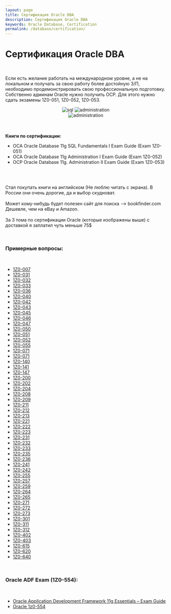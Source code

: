 ```yaml
---
layout: page
title: Сертификация Oracle DBA
description: Сертификация Oracle DBA
keywords: Oracle Database, Certification
permalink: /database/certification/
---
```


# Сертификация Oracle DBA

<br/>

Если есть желание работать на международном уровне, а не на локальном и получать за свою работу более достойную З/П, необходимо продемонстрировать свою профессиональную подготовку. Собственно админам Oracle нужно получить OCP. Для этого нужно сдать экзамены 1Z0-051, 1Z0-052, 1Z0-053.

<div align="center">

<img src="https://img.oracledba.net/images/docs/01-oracle-database/01-beginning/08-cert/sql.jpg" alt="sql" border="0">

<img src="https://img.oracledba.net/images/docs/01-oracle-database/01-beginning/08-cert/administration1.jpg" alt="administration" border="0">

<br/>

<img src="https://img.oracledba.net/images/docs/01-oracle-database/01-beginning/08-cert/administration2.jpg" alt="administration" border="0">

</div>

<br/><br/>
<strong>Книги по сертификации:</strong>

<ul>
	<li>OCA Oracle Database 11g SQL Fundamentals I Exam Guide (Exam 1Z0-051)</li>
	<li>OCA Oracle Database 11g Administration I Exam Guide (Exam 1Z0-052)</li>
	<li>OCP Oracle Database 11g. Administration II Exam Guide (Exam 1Z0-053)</li>
</ul>

<br/><br/>

Стал покупать книги на английском (Не люблю читать с экрана). В России они очень дорогие, да и выбор скудноват.
<br/><br/>
Может кому-нибудь будет полезен сайт для поиска --> bookfinder.com<br/>
Дешевле, чем на eBay и Amazon.
<br/>
<br/>За 3 тома по сертификации Oracle (которые изображены выше) с доставкой я заплатил чуть меньше 75\$

<br/>

### Примерные вопросы:

<br/>

<ul>
	<li><a href="https://img.oracledba.net/files/docs/01-oracle-database/01-beginning/08-cert/examples/1Z0-007.pdf">1Z0-007</a></li>
	<li><a href="https://img.oracledba.net/files/docs/01-oracle-database/01-beginning/08-cert/examples/1Z0-031.pdf">1Z0-031</a></li>
	<li><a href="https://img.oracledba.net/files/docs/01-oracle-database/01-beginning/08-cert/examples/1Z0-032.pdf">1Z0-032</a></li>
	<li><a href="https://img.oracledba.net/files/docs/01-oracle-database/01-beginning/08-cert/examples/1Z0-033.pdf">1Z0-033</a></li>
	<li><a href="https://img.oracledba.net/files/docs/01-oracle-database/01-beginning/08-cert/examples/1Z0-036.pdf">1Z0-036</a></li>
	<li><a href="https://img.oracledba.net/files/docs/01-oracle-database/01-beginning/08-cert/examples/1Z0-040.pdf">1Z0-040</a></li>
	<li><a href="https://img.oracledba.net/files/docs/01-oracle-database/01-beginning/08-cert/examples/1Z0-042.pdf">1Z0-042</a></li>
	<li><a href="https://img.oracledba.net/files/docs/01-oracle-database/01-beginning/08-cert/examples/1Z0-043.pdf">1Z0-043</a></li>
	<li><a href="https://img.oracledba.net/files/docs/01-oracle-database/01-beginning/08-cert/examples/1Z0-045.pdf">1Z0-045</a></li>
	<li><a href="https://img.oracledba.net/files/docs/01-oracle-database/01-beginning/08-cert/examples/1Z0-046.pdf">1Z0-046</a></li>
	<li><a href="https://img.oracledba.net/files/docs/01-oracle-database/01-beginning/08-cert/examples/1Z0-047.pdf">1Z0-047</a></li>
	<li><a href="https://img.oracledba.net/files/docs/01-oracle-database/01-beginning/08-cert/examples/1Z0-050.pdf">1Z0-050</a></li>
	<li><a href="https://img.oracledba.net/files/docs/01-oracle-database/01-beginning/08-cert/examples/1Z0-051.pdf">1Z0-051</a></li>
	<li><a href="https://img.oracledba.net/files/docs/01-oracle-database/01-beginning/08-cert/examples/1Z0-052.pdf">1Z0-052</a></li>
	<li><a href="https://img.oracledba.net/files/docs/01-oracle-database/01-beginning/08-cert/examples/1Z0-055.pdf">1Z0-055</a></li>
	<li><a href="/files/cert/1Z0-071_ALL.7z">1Z0-071</a></li>
	<li><a href="/files/cert/EXAM_1z0-071_sample.pdf">1Z0-071</a></li>
	<li><a href="https://img.oracledba.net/files/docs/01-oracle-database/01-beginning/08-cert/examples/1Z0-140.pdf">1Z0-140</a></li>
	<li><a href="https://img.oracledba.net/files/docs/01-oracle-database/01-beginning/08-cert/examples/1Z0-141.pdf">1Z0-141</a></li>
	<li><a href="https://img.oracledba.net/files/docs/01-oracle-database/01-beginning/08-cert/examples/1Z0-147.pdf">1Z0-147</a></li>
	<li><a href="https://img.oracledba.net/files/docs/01-oracle-database/01-beginning/08-cert/examples/1Z0-200.pdf">1Z0-200</a></li>
	<li><a href="https://img.oracledba.net/files/docs/01-oracle-database/01-beginning/08-cert/examples/1Z0-202.pdf">1Z0-202</a></li>
	<li><a href="https://img.oracledba.net/files/docs/01-oracle-database/01-beginning/08-cert/examples/1Z0-204.pdf">1Z0-204</a></li>
	<li><a href="https://img.oracledba.net/files/docs/01-oracle-database/01-beginning/08-cert/examples/1Z0-208.pdf">1Z0-208</a></li>
	<li><a href="https://img.oracledba.net/files/docs/01-oracle-database/01-beginning/08-cert/examples/1Z0-209.pdf">1Z0-209</a></li>
	<li><a href="https://img.oracledba.net/files/docs/01-oracle-database/01-beginning/08-cert/examples/1Z0-211.pdf">1Z0-211</a></li>
	<li><a href="https://img.oracledba.net/files/docs/01-oracle-database/01-beginning/08-cert/examples/1Z0-212.pdf">1Z0-212</a></li>
	<li><a href="https://img.oracledba.net/files/docs/01-oracle-database/01-beginning/08-cert/examples/1Z0-213.pdf">1Z0-213</a></li>
	<li><a href="https://img.oracledba.net/files/docs/01-oracle-database/01-beginning/08-cert/examples/1Z0-221.pdf">1Z0-221</a></li>
	<li><a href="https://img.oracledba.net/files/docs/01-oracle-database/01-beginning/08-cert/examples/1Z0-222.pdf">1Z0-222</a></li>
	<li><a href="https://img.oracledba.net/files/docs/01-oracle-database/01-beginning/08-cert/examples/1Z0-223.pdf">1Z0-223</a></li>
	<li><a href="https://img.oracledba.net/files/docs/01-oracle-database/01-beginning/08-cert/examples/1Z0-231.pdf">1Z0-231</a></li>
	<li><a href="https://img.oracledba.net/files/docs/01-oracle-database/01-beginning/08-cert/examples/1Z0-232.pdf">1Z0-232</a></li>
	<li><a href="https://img.oracledba.net/files/docs/01-oracle-database/01-beginning/08-cert/examples/1Z0-233.pdf">1Z0-233</a></li>
	<li><a href="https://img.oracledba.net/files/docs/01-oracle-database/01-beginning/08-cert/examples/1Z0-235.pdf">1Z0-235</a></li>
	<li><a href="https://img.oracledba.net/files/docs/01-oracle-database/01-beginning/08-cert/examples/1Z0-236.pdf">1Z0-236</a></li>
	<li><a href="https://img.oracledba.net/files/docs/01-oracle-database/01-beginning/08-cert/examples/1Z0-241.pdf">1Z0-241</a></li>
	<li><a href="https://img.oracledba.net/files/docs/01-oracle-database/01-beginning/08-cert/examples/1Z0-242.pdf">1Z0-242</a></li>
	<li><a href="https://img.oracledba.net/files/docs/01-oracle-database/01-beginning/08-cert/examples/1Z0-255.pdf">1Z0-255</a></li>
	<li><a href="https://img.oracledba.net/files/docs/01-oracle-database/01-beginning/08-cert/examples/1Z0-257.pdf">1Z0-257</a></li>
	<li><a href="https://img.oracledba.net/files/docs/01-oracle-database/01-beginning/08-cert/examples/1Z0-259.pdf">1Z0-259</a></li>
	<li><a href="https://img.oracledba.net/files/docs/01-oracle-database/01-beginning/08-cert/examples/1Z0-264.pdf">1Z0-264</a></li>
	<li><a href="https://img.oracledba.net/files/docs/01-oracle-database/01-beginning/08-cert/examples/1Z0-265.pdf">1Z0-265</a></li>
	<li><a href="https://img.oracledba.net/files/docs/01-oracle-database/01-beginning/08-cert/examples/1Z0-271.pdf">1Z0-271</a></li>
	<li><a href="https://img.oracledba.net/files/docs/01-oracle-database/01-beginning/08-cert/examples/1Z0-272.pdf">1Z0-272</a></li>
	<li><a href="https://img.oracledba.net/files/docs/01-oracle-database/01-beginning/08-cert/examples/1Z0-273.pdf">1Z0-273</a></li>
	<li><a href="https://img.oracledba.net/files/docs/01-oracle-database/01-beginning/08-cert/examples/1Z0-301.pdf">1Z0-301</a></li>
	<li><a href="https://img.oracledba.net/files/docs/01-oracle-database/01-beginning/08-cert/examples/1Z0-311.pdf">1Z0-311</a></li>
	<li><a href="https://img.oracledba.net/files/docs/01-oracle-database/01-beginning/08-cert/examples/1Z0-312.pdf">1Z0-312</a></li>
	<li><a href="https://img.oracledba.net/files/docs/01-oracle-database/01-beginning/08-cert/examples/1Z0-402.pdf">1Z0-402</a></li>
	<li><a href="https://img.oracledba.net/files/docs/01-oracle-database/01-beginning/08-cert/examples/1Z0-403.pdf">1Z0-403</a></li>
	<li><a href="https://img.oracledba.net/files/docs/01-oracle-database/01-beginning/08-cert/examples/1Z0-615.pdf">1Z0-615</a></li>
	<li><a href="https://img.oracledba.net/files/docs/01-oracle-database/01-beginning/08-cert/examples/1Z0-620.pdf">1Z0-620</a></li>
	<li><a href="https://img.oracledba.net/files/docs/01-oracle-database/01-beginning/08-cert/examples/1Z0-640.pdf">1Z0-640</a></li>
</ul>

<br/>

### Oracle ADF Exam (1Z0-554):

<br/>

<ul>
    <li><a href="//oracle-adf.javadev.org/files/pdf/exam/1z0-554-exam-study-guide.pdf" rel="nofollow">Oracle Application Development Framework 11g Essentials – Exam Guide</a></li>
    <li><a href="//oracle-adf.javadev.org/files/pdf/exam/1Z0-554.pdf" rel="nofollow">Oracle 1z0-554</a></li>
</ul>
